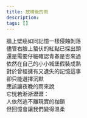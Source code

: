 ```yaml
---
title: 放晴後的雨
description: 
tags: []
---
```

牆上壁癌如同記憶一樣侵蝕剝落<br>
儘管右臉上蟄伏的紅點已探出頭<br>
還是需要仔細確認青春是否來過<br>
依然在自己的小小城堡假裝成熟<br>
對於曾經擁有又遺失的記憶這事<br>
卻只能選擇沉默<br>
應該讓夜晚的雨來說<br>
它恍若淅淅瀝瀝：<br>
人依然逃不離現實的枷鎖<br>
但回憶會讓我們變得溫柔
